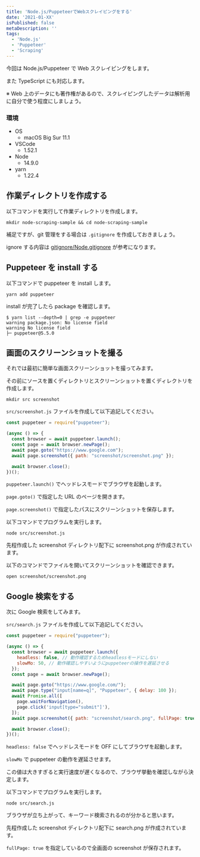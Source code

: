 ```yaml
---
title: 'Node.js/PuppeteerでWebスクレイピングをする'
date: '2021-01-XX'
isPublished: false
metaDescription: ''
tags:
  - 'Node.js'
  - 'Puppeteer'
  - 'Scraping'
---
```


今回は Node.js/Puppeteer で Web スクレイピングをします。

また TypeScript にも対応します。

※ Web 上のデータにも著作権があるので、スクレイピングしたデータは解析用に自分で使う程度にしましょう。

### 環境

- OS
  - macOS Big Sur 11.1
- VSCode
  - 1.52.1
- Node
  - 14.9.0
- yarn
  - 1.22.4

## 作業ディレクトリを作成する

以下コマンドを実行して作業ディレクトリを作成します。

```
mkdir node-scraping-sample && cd node-scraping-sample
```

補足ですが、git 管理をする場合は `.gitignore` を作成しておきましょう。

ignore する内容は [gitignore/Node.gitignore](https://github.com/github/gitignore/blob/master/Node.gitignore) が参考になります。

## Puppeteer を install する

以下コマンドで puppeteer を install します。

```
yarn add puppeteer
```

install が完了したら package を確認します。

```
$ yarn list --depth=0 | grep -e puppeteer
warning package.json: No license field
warning No license field
├─ puppeteer@5.5.0
```

## 画面のスクリーンショットを撮る

それでは最初に簡単な画面スクリーンショットを撮ってみます。

その前にソースを置くディレクトリとスクリーンショットを置くディレクトリを作成します。

```
mkdir src screenshot
```

`src/screenshot.js` ファイルを作成して以下追記してください。

```js:screenshot.js
const puppeteer = require("puppeteer");

(async () => {
  const browser = await puppeteer.launch();
  const page = await browser.newPage();
  await page.goto("https://www.google.com");
  await page.screenshot({ path: "screenshot/screenshot.png" });

  await browser.close();
})();
```

`puppeteer.launch()` でヘッドレスモードでブラウザを起動します。

`page.goto()` で指定した URL のページを開きます。

`page.screenshot()` で指定したパスにスクリーンショットを保存します。

以下コマンドでプログラムを実行します。

```
node src/screenshot.js
```

先程作成した screenshot ディレクトリ配下に screenshot.png が作成されています。

以下のコマンドでファイルを開いてスクリーンショットを確認できます。

```
open screenshot/screenshot.png
```

## Google 検索をする

次に Google 検索をしてみます。

`src/search.js` ファイルを作成して以下追記してください。

```js:search.js
const puppeteer = require("puppeteer");

(async () => {
  const browser = await puppeteer.launch({
    headless: false, // 動作確認するためheadlessモードにしない
    slowMo: 50, // 動作確認しやすいようにpuppeteerの操作を遅延させる
  });
  const page = await browser.newPage();

  await page.goto("https://www.google.com/");
  await page.type("input[name=q]", "Puppeteer", { delay: 100 });
  await Promise.all([
    page.waitForNavigation(),
    page.click('input[type="submit"]'),
  ]);
  await page.screenshot({ path: "screenshot/search.png", fullPage: true });

  await browser.close();
})();

```

`headless: false` でヘッドレスモードを OFF にしてブラウザを起動します。

`slowMo` で puppeteer の動作を遅延させます。

この値は大きすぎると実行速度が遅くなるので、ブラウザ挙動を確認しながら決定します。

以下コマンドでプログラムを実行します。

```
node src/search.js
```

ブラウザが立ち上がって、キーワード検索されるのが分かると思います。

先程作成した screenshot ディレクトリ配下に search.png が作成されています。

`fullPage: true` を指定しているので全画面の screenshot が保存されます。
